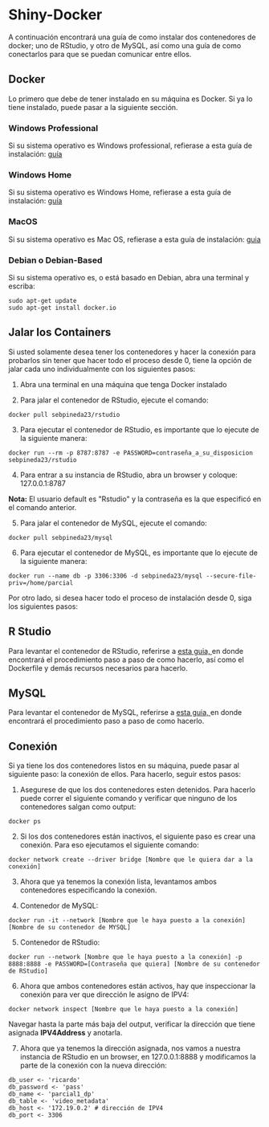 # Shiny-Docker
A continuación encontrará una guía de como instalar dos contenedores de docker; uno de RStudio, y otro de MySQL, así como una guía de como conectarlos para que se puedan comunicar entre ellos.

## Docker

Lo primero que debe de tener instalado en su máquina es Docker. Si ya lo tiene instalado, puede pasar a la siguiente sección.

### Windows Professional

Si su sistema operativo es Windows professional, refierase a esta guía de instalación: [guía](https://docs.docker.com/docker-for-windows/)

### Windows Home

Si su sistema operativo es Windows Home, refierase a esta guía de instalación: [guía](https://docs.docker.com/docker-for-windows/install-windows-home/)

### MacOS

Si su sistema operativo es Mac OS, refierase a esta guía de instalación: [guia](https://docs.docker.com/docker-for-mac/install/)

### Debian o Debian-Based

Si su sistema operativo es, o está basado en Debian, abra una terminal y escriba:

````
sudo apt-get update
sudo apt-get install docker.io
````

## Jalar los Containers

Si usted solamente desea tener los contenedores y hacer la conexión para probarlos sin tener que hacer todo el proceso desde 0, tiene la opción de jalar cada uno individualmente con los siguientes pasos:

1. Abra una terminal en una máquina que tenga Docker instalado

2. Para jalar el contenedor de RStudio, ejecute el comando:

```
docker pull sebpineda23/rstudio
```

3. Para ejecutar el contenedor de RStudio, es importante que lo ejecute de la siguiente manera:

````
docker run --rm -p 8787:8787 -e PASSWORD=contraseña_a_su_disposicion sebpineda23/rstudio
````

4. Para entrar a su instancia de RStudio, abra un browser y coloque: 127.0.0.1:8787

**Nota:** El usuario default es "Rstudio" y la contraseña es la que especificó en el comando anterior.

5. Para jalar el contenedor de MySQL, ejecute el comando:

````
docker pull sebpineda23/mysql
````
6. Para ejecutar el contenedor de MySQL, es importante que lo ejecute de la siguiente manera:

````
docker run --name db -p 3306:3306 -d sebpineda23/mysql --secure-file-priv=/home/parcial
````
Por otro lado, si desea hacer todo el proceso de instalación desde 0, siga los siguientes pasos:

## R Studio

Para levantar el contenedor de RStudio, referirse a [esta guia, ](https://github.com/RicardoPineda2301/Shiny-Docker/tree/master/RStudio) en donde encontrará el procedimiento paso a paso de como hacerlo, así como el Dockerfile y demás recursos necesarios para hacerlo.

## MySQL

Para levantar el contenedor de MySQL, referirse a [esta guia, ](https://github.com/RicardoPineda2301/Shiny-Docker/tree/master/MySQL) en donde encontrará el procedimiento paso a paso de como hacerlo.

## Conexión

Si ya tiene los dos contenedores listos en su máquina, puede pasar al siguiente paso: la conexión de ellos. Para hacerlo, seguir estos pasos:

1. Asegurese de que los dos contenedores esten detenidos. Para hacerlo puede correr el siguiente comando y verificar que ninguno de los contenedores salgan como output:

````
docker ps
````

2. Si los dos contenedores están inactivos, el siguiente paso es crear una conexión. Para eso ejecutamos el siguiente comando:

````
docker network create --driver bridge [Nombre que le quiera dar a la conexión]
````

3. Ahora que ya tenemos la conexión lista, levantamos ambos contenedores especificando la conexión.

4. Contenedor de MySQL:

````
docker run -it --network [Nombre que le haya puesto a la conexión] [Nombre de su contenedor de MYSQL]
````

5. Contenedor de RStudio:

````
docker run --network [Nombre que le haya puesto a la conexión] -p 8888:8888 -e PASSWORD=[Contraseña que quiera] [Nombre de su contenedor de RStudio]
````

6. Ahora que ambos contenedores están activos, hay que inspeccionar la conexión para ver que dirección le asigno de IPV4:

````
docker network inspect [Nombre que le haya puesto a la conexión]
````

Navegar hasta la parte más baja del output, verificar la dirección que tiene asignada **IPV4Address** y anotarla.

7. Ahora que ya tenemos la dirección asignada, nos vamos a nuestra instancia de RStudio en un browser, en 127.0.0.1:8888 y modificamos la parte de la conexión con la nueva dirección: 

````
db_user <- 'ricardo'
db_password <- 'pass'
db_name <- 'parcial1_dp'
db_table <- 'video_metadata'
db_host <- '172.19.0.2' # dirección de IPV4
db_port <- 3306

````
